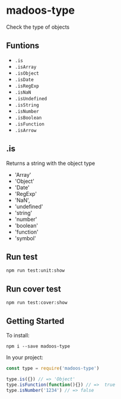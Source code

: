 # madoos-type

Check the type of objects

## Funtions

 *  `.is`
 * `.isArray`
 * `.isObject`
 * `.isDate`
 * `.isRegExp`
 * `.isNaN`
 * `.isUndefined`
 * `.isString`
 * `.isNumber`
 * `.isBoolean`
 * `.isFunction`
 * `.isArrow`

## .is

Returns a string with the object type

* 'Array'
* 'Object'
* 'Date'
* 'RegExp'
* 'NaN',
* 'undefined'
* 'string'
* 'number'
* 'boolean'
* 'function'
* 'symbol'

## Run test

    npm run test:unit:show

## Run cover test

    npm run test:cover:show

## Getting Started

To install:

    npm i --save madoos-type

In your project:

``` javascript
const type = require('madoos-type')

type.is({}) // => 'Object'
type.isFunction(function(){}) // =>  true
type.isNumber('1234') // => false

```
